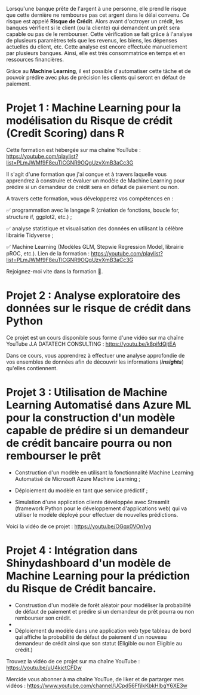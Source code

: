 Lorsqu'une banque prête de l'argent à une personne, elle prend le risque que cette dernière ne rembourse pas cet argent dans le délai convenu. Ce risque est appelé **Risque de Crédit**. Alors avant d'octroyer un crédit, les banques vérifient si le client (ou la cliente) qui demandent un prêt sera capable ou pas de le rembourser. Cette vérification se fait grâce à l'analyse de plusieurs paramètres tels que les revenus, les biens, les dépenses actuelles du client, etc. Cette analyse est encore effectuée manuellement par plusieurs banques. Ainsi, elle est très consommatrice en temps et en ressources financières. 

Grâce au **Machine Learning**, il est possible d'automatiser cette tâche et de pouvoir prédire avec plus de précision les clients qui seront en défaut de paiement. 

# Projet 1 : Machine Learning pour la modélisation du Risque de crédit (Credit Scoring) dans R

Cette formation est hébergée sur ma chaîne YouTube : https://youtube.com/playlist?list=PLmJWMf9F8euTlCGNR9OQgUzvXmB3aCc3G

Il s'agit d'une formation que j'ai conçue et à travers laquelle vous apprendrez à construire et évaluer un modèle de Machine Learning pour prédire si un demandeur de crédit sera en défaut de paiement ou non. 

A travers cette formation, vous développerez vos compétences en :

✅ programmation avec le langage R (création de fonctions, boucle for, structure if,  ggplot2, etc.) ;

✅ analyse statistique et visualisation des données en utilisant la célèbre librairie Tidyverse ;

✅ Machine Learning (Modèles GLM, Stepwie Regression Model, librairie pROC, etc.).
Lien de la formation : https://youtube.com/playlist?list=PLmJWMf9F8euTlCGNR9OQgUzvXmB3aCc3G

Rejoignez-moi vite dans la formation 🙂.

# Projet 2 : Analyse exploratoire des données sur le risque de crédit dans Python

Ce projet est un cours disponible sous forme d'une vidéo sur ma chaîne YouTube J.A DATATECH CONSULTING : https://youtu.be/k8pifdQjtEA

Dans ce cours, vous apprendrez à effectuer une analyse approfondie de vos ensembles de données afin de découvrir les informations (***insights***) qu'elles contiennent.

# Projet 3 : Utilisation de Machine Learning Automatisé dans Azure ML pour la construction d'un modèle capable de prédire si un demandeur de crédit bancaire pourra ou non rembourser le prêt

- Construction d'un modèle en utilisant la fonctionnalité Machine Learning Automatisé de Microsoft Azure Machine Learning ;

- Déploiement du modèle en tant que service prédictif ;

- Simulation d'une application cliente développée avec Streamlit (framework Python pour le développement d'applications web) qui va utiliser le modèle déployé pour effectuer de nouvelles prédictions.

Voici la vidéo de ce projet : https://youtu.be/OGqx0VOn1yg


# Projet 4 : Intégration dans Shinydashboard d'un modèle de Machine Learning pour la prédiction du Risque de Crédit bancaire.

- Construstion d'un modèle de forêt aléatoir pour modéliser la probabilité de défaut de paiement et prédire si un demandeur de prêt pourra ou non rembourser son crédit.
- 
- Déploiement du modèle dans une application web type tableau de bord qui affiche la probabilité de défaut de paiement d'un nouveau demandeur de crédit ainsi que son statut (Eligible ou non Eligible au crédit.)

Trouvez la vidéo de ce projet sur ma chaîne YouTube : https://youtu.be/uU4kjctCFDw

Mercide vous abonner à ma chaîne YouTue, de liker et de partarger mes vidéos : https://www.youtube.com/channel/UCpd56FfjlkKbkHlbgY6XE3w

